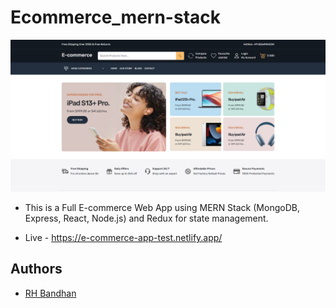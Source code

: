 # Ecommerce_mern-stack

![Logo](homepage.png)


- This is  a Full E-commerce Web App using MERN Stack (MongoDB, Express, React, Node.js) and Redux for state management.


- Live - <https://e-commerce-app-test.netlify.app/>


## Authors

- [RH Bandhan](https://github.com/BANDHAN52)